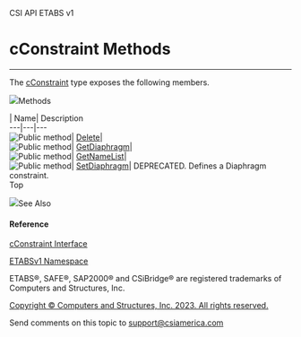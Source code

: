 ﻿

CSI API ETABS v1

# cConstraint Methods  
  
---  
  
The [cConstraint](59714db0-7a51-f435-5340-64df81d3b6e0.htm) type exposes the
following members.

![](../icons/SectionExpanded.png)Methods

| Name| Description  
---|---|---  
![Public method](../icons/pubmethod.gif)|
[Delete](6f121d91-7e39-8093-44ef-1c710dd5ace8.htm)|  
![Public method](../icons/pubmethod.gif)|
[GetDiaphragm](77251fb1-8041-f191-1845-45a67c805819.htm)|  
![Public method](../icons/pubmethod.gif)|
[GetNameList](e5825611-2ba8-6876-a197-82753ddd3eae.htm)|  
![Public method](../icons/pubmethod.gif)|
[SetDiaphragm](eff6b91e-6ba0-2c75-f13c-ec51f50d41aa.htm)|  DEPRECATED. Defines
a Diaphragm constraint.  
Top

![](../icons/SectionExpanded.png)See Also

#### Reference

[cConstraint Interface](59714db0-7a51-f435-5340-64df81d3b6e0.htm)

[ETABSv1 Namespace](2780f1b8-2033-5289-2298-1cdb2a7508d9.htm)

ETABS®, SAFE®, SAP2000® and CSiBridge® are registered trademarks of Computers
and Structures, Inc.  

[Copyright © Computers and Structures, Inc. 2023. All rights
reserved.](http://www.csiamerica.com)

Send comments on this topic to
[support@csiamerica.com](mailto:support%40csiamerica.com?Subject=CSI%20API%20ETABS%20v1)

